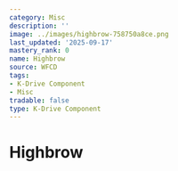 ```yaml
---
category: Misc
description: ''
image: ../images/highbrow-758750a8ce.png
last_updated: '2025-09-17'
mastery_rank: 0
name: Highbrow
source: WFCD
tags:
- K-Drive Component
- Misc
tradable: false
type: K-Drive Component
---
```


# Highbrow


